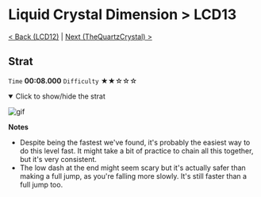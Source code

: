 # Liquid Crystal Dimension > LCD13

[< Back (LCD12)](https://github.com/Doublevil/scbspeedrun/blob/main/levels/LCD/LCD12.md) | [Next (TheQuartzCrystal) >](https://github.com/Doublevil/scbspeedrun/blob/main/levels/LCD/TheQuartzCrystal.md)

## Strat

`Time` **00:08.000** `Difficulty` ★★☆☆☆
<details open>
  <summary>Click to show/hide the strat</summary>

  ![gif](https://github.com/Doublevil/scbspeedrun/blob/main/media/levels/LCD/LCD13_Strat.webp)

  **Notes**
  - Despite being the fastest we've found, it's probably the easiest way to do this level fast. It might take a bit of practice to chain all this together, but it's very consistent.
  - The low dash at the end might seem scary but it's actually safer than making a full jump, as you're falling more slowly. It's still faster than a full jump too.
</details>

